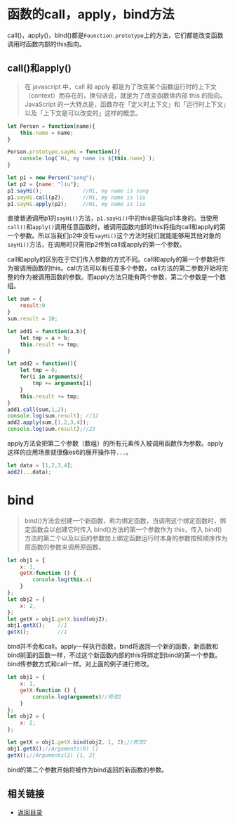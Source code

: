 # 函数的call，apply，bind方法
call()，apply()，bind()都是`Founction.prototype`上的方法，它们都能改变函数调用时函数内部的this指向。
## call()和apply()
> 在 javascript 中，call 和 apply 都是为了改变某个函数运行时的上下文（context）而存在的，换句话说，就是为了改变函数体内部 this 的指向。JavaScript 的一大特点是，函数存在「定义时上下文」和「运行时上下文」以及「上下文是可以改变的」这样的概念。
```js
let Person = function(name){
    this.name = name;
}

Person.prototype.sayHi = function(){
    console.log(`Hi, my name is ${this.name}`);
}

let p1 = new Person("song");
let p2 = {name: "liu"};
p1.sayHi();             //Hi, my name is song
p1.sayHi.call(p2);      //Hi, my name is liu
p1.sayHi.apply(p2);     //Hi, my name is liu
```
直接普通调用p1的`sayHi()`方法，`p1.sayHi()`中的this是指向p1本身的。当使用`call()`和`apply()`调用任意函数时，被调用函数内部的this将指向call和apply的第一个参数。所以当我们p2中没有`sayHi()`这个方法时我们就能能够用其他对象的`sayHi()`方法，在调用时只需把p2传到call或apply的第一个参数。

call和apply的区别在于它们传入参数的方式不同。call和apply的第一个参数将作为被调用函数的this。call方法可以有任意多个参数，call方法的第二参数开始将完整的作为被调用函数的参数。而apply方法只能有两个参数，第二个参数是一个数组。
```js
let sum = {
    result:0
}
sum.result = 10;

let add1 = function(a,b){
    let tmp = a + b;
    this.result += tmp;
}

let add2 = function(){
    let tmp = 0;
    for(i in arguments){
        tmp += arguments[i]
    }
    this.result += tmp;
}
add1.call(sum,1,2);
console.log(sum.result); //12
add2.apply(sum,[1,2,3,4]);
console.log(sum.result);//23
```
apply方法会把第二个参数（数组）的所有元素传入被调用函数作为参数。apply这样的应用场景就很像es6的展开操作符`...`。
```js
let data = [1,2,3,4];
add2(...data);
```
# bind
> bind()方法会创建一个新函数，称为绑定函数，当调用这个绑定函数时，绑定函数会以创建它时传入 bind()方法的第一个参数作为 this，传入 bind() 方法的第二个以及以后的参数加上绑定函数运行时本身的参数按照顺序作为原函数的参数来调用原函数。
```js
let obj1 = {
    x: 1,
    getX:function () {
        console.log(this.x)
    }
};
let obj2 = {
    x: 2,
};
let getX = obj1.getX.bind(obj2);
obj1.getX();    //1
getX();         //1
```
bind并不会和call，apply一样执行函数，bind将返回一个新的函数，新函数和bind前面的函数一样，不过这个新函数内部的this将绑定到bind的第一个参数。bind传参数方式和call一样。对上面的例子进行修改。
```js
let obj1 = {
    x: 1,
    getX:function () {
        console.log(arguments)//修改1
    }
};
let obj2 = {
    x: 2,
};

let getX = obj1.getX.bind(obj2, 1, 2);//修改2
obj1.getX();//Arguments(0) []
getX();//Arguments(2) [1, 2]
```
bind的第二个参数开始将被作为bind返回的新函数的参数。
## 相关链接
* [返回目录](/README.md)